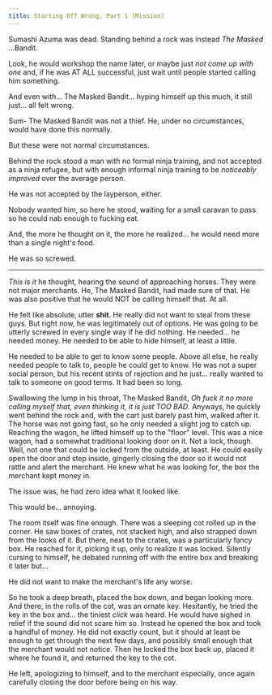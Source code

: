 ```yaml
---
title: Starting Off Wrong, Part 1 (Mission)
---
```


Sumashi Azuma was dead. Standing behind a rock was instead _The Masked_ ...Bandit.

Look, he would workshop the name later, or maybe just _not come up with one_ and, if he was AT ALL successful, just wait until people started calling him something.

And even with... The Masked Bandit... hyping himself up this much, it still just... all felt wrong.

Sum- The Masked Bandit was not a thief. He, under no circumstances, would have done this normally.

But these were not normal circumstances.

Behind the rock stood a man with no formal ninja training, and not accepted as a ninja refugee, but with enough informal ninja training to be _noticeably improved_ over the average person.

He was not accepted by the layperson, either.

Nobody wanted him, so here he stood, waiting for a small caravan to pass so he could nab enough to fucking eat.

And, the more he thought on it, the more he realized... he would need more than a single night's food.

He was so screwed.

***

_This is it_ he thought, hearing the sound of approaching horses. They were not major merchants. He, The Masked Bandit, had made sure of that. He was also positive that he would NOT be calling himself that. At all. 

He felt like absolute, utter **shit**. He really did not want to steal from these guys. But right now, he was legitimately out of options. He was going to be utterly screwed in every single way if he did nothing. He needed... he needed money. He needed to be able to hide himself, at least a little.

He needed to be able to get to know some people. Above all else, he really needed people to talk to, people he could get to know. He was not a super social person, but his recent stints of rejection and he just... really wanted to talk to someone on good terms. It had been so long.

Swallowing the lump in his throat, The Masked Bandit, _Oh fuck it no more calling myself that, even thinking it, it is just TOO BAD_. Anyways, he quickly went behind the rock and, with the cart just barely past him, walked after it. The horse was not going fast, so he only needed a slight jog to catch up. Reaching the wagon, he lifted himself up to the "floor" level. This was a nice wagon, had a somewhat traditional looking door on it. Not a lock, though. Well, not one that could be locked from the outside, at least. He could easily open the door and step inside, gingerly closing the door so it would not rattle and alert the merchant. He knew what he was looking for, the box the merchant kept money in.

The issue was, he had zero idea what it looked like.

This would be... annoying.

The room itself was fine enough. There was a sleeping cot rolled up in the corner. He saw boxes of crates, not stacked high, and also strapped down from the looks of it. But there, next to the crates, was a particularly fancy box. He reached for it, picking it up, only to realize it was locked. Silently cursing to himself, he debated running off with the entire box and breaking it later but...

He did not want to make the merchant's life any worse.

So he took a deep breath, placed the box down, and began looking more. And there, in the rolls of the cot, was an ornate key. Hesitantly, he tried the key in the box and... the tiniest *click* was heard. He would have sighed in relief if the sound did not scare him so. Instead he opened the box and took a handful of money. He did not exactly count, but it should at least be enough to get through the next few days, and possibly small enough that the merchant would not notice. Then he locked the box back up, placed it where he found it, and returned the key to the cot.

He left, apologizing to himself, and to the merchant especially, once again carefully closing the door before being on his way.

